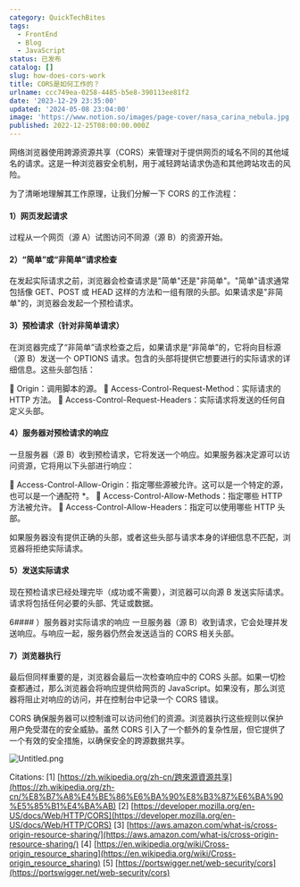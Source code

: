 ```yaml
---
category: QuickTechBites
tags:
  - FrontEnd
  - Blog
  - JavaScript
status: 已发布
catalog: []
slug: how-does-cors-work
title: CORS是如何工作的？
urlname: ccc749ea-0258-4485-b5e8-390113ee81f2
date: '2023-12-29 23:35:00'
updated: '2024-05-08 23:04:00'
image: 'https://www.notion.so/images/page-cover/nasa_carina_nebula.jpg'
published: 2022-12-25T08:00:00.000Z
---
```


网络浏览器使用跨源资源共享（CORS）来管理对于提供网页的域名不同的其他域名的请求。这是一种浏览器安全机制，用于减轻跨站请求伪造和其他跨站攻击的风险。


为了清晰地理解其工作原理，让我们分解一下 CORS 的工作流程：


#### 1）网页发起请求
过程从一个网页（源 A）试图访问不同源（源 B）的资源开始。


#### 2）“简单”或“非简单”请求检查
在发起实际请求之前，浏览器会检查请求是"简单"还是"非简单"。"简单"请求通常包括像 GET、POST 或 HEAD 这样的方法和一组有限的头部。如果请求是"非简单"的，浏览器会发起一个预检请求。


#### 3）预检请求（针对非简单请求）
在浏览器完成了“非简单”请求检查之后，如果请求是“非简单”的，它将向目标源（源 B）发送一个 OPTIONS 请求。包含的头部将提供它想要进行的实际请求的详细信息。这些头部包括：


🔸 Origin：调用脚本的源。
🔸 Access-Control-Request-Method：实际请求的 HTTP 方法。
🔸 Access-Control-Request-Headers：实际请求将发送的任何自定义头部。


#### 4）服务器对预检请求的响应
一旦服务器（源 B）收到预检请求，它将发送一个响应。如果服务器决定源可以访问资源，它将用以下头部进行响应：


🔹 Access-Control-Allow-Origin：指定哪些源被允许。这可以是一个特定的源，也可以是一个通配符 *。
🔹 Access-Control-Allow-Methods：指定哪些 HTTP 方法被允许。
🔹 Access-Control-Allow-Headers：指定可以使用哪些 HTTP 头部。


如果服务器没有提供正确的头部，或者这些头部与请求本身的详细信息不匹配，浏览器将拒绝实际请求。


#### 5）发送实际请求
现在预检请求已经处理完毕（成功或不需要），浏览器可以向源 B 发送实际请求。请求将包括任何必要的头部、凭证或数据。


6#### ）服务器对实际请求的响应
一旦服务器（源 B）收到请求，它会处理并发送响应。与响应一起，服务器仍然会发送适当的 CORS 相关头部。


#### 7）浏览器执行
最后但同样重要的是，浏览器会最后一次检查响应中的 CORS 头部。如果一切检查都通过，那么浏览器会将响应提供给网页的 JavaScript。如果没有，那么浏览器将阻止对响应的访问，并在控制台中记录一个 CORS 错误。


CORS 确保服务器可以控制谁可以访问他们的资源。浏览器执行这些规则以保护用户免受潜在的安全威胁。虽然 CORS 引入了一个额外的复杂性层，但它提供了一个有效的安全措施，以确保安全的跨源数据共享。


![Untitled.png](https://prod-files-secure.s3.us-west-2.amazonaws.com/5d24fe63-e567-4804-86f9-9fdc62e13082/b3deb140-f22b-4520-bcee-759301567801/Untitled.png?X-Amz-Algorithm=AWS4-HMAC-SHA256&X-Amz-Content-Sha256=UNSIGNED-PAYLOAD&X-Amz-Credential=ASIAZI2LB466XYXTVZZF%2F20250304%2Fus-west-2%2Fs3%2Faws4_request&X-Amz-Date=20250304T213436Z&X-Amz-Expires=3600&X-Amz-Security-Token=IQoJb3JpZ2luX2VjEL3%2F%2F%2F%2F%2F%2F%2F%2F%2F%2FwEaCXVzLXdlc3QtMiJHMEUCICo8hw9ZLH9ue0l89jIYPD4xjb9CCY6Gk8AmKtrA7qK4AiEA77vwoYHPbrlonOSyuVTpV2tZvWwxBuxnjpZGEj0fKN4qiAQI9v%2F%2F%2F%2F%2F%2F%2F%2F%2F%2FARAAGgw2Mzc0MjMxODM4MDUiDMVevG4THfOS%2FzoMbCrcA%2B9Zk%2BO5ydab7TpYGPdD8XbOUCOoHQVyqg0S98wHBHGAJe%2B%2BHKjvYImUZZR3gMQIwUzdYO6RjNin1ZIXRZFYmO78d3JZ4LwsOJhpFeYf5B31fGRNqTV7gb96VCLo330X4RlsMZkBmt%2FBAHzuwgQAZsglW2MWufd8uenK2iSQI%2BbKxQNRkp1H8YrhQw2SVnVISYwhZPbLpXxWVtYeHjuO%2BBizENS5WA16l08n23PbYlLfF6Xo557X8O2P7Y55EcSsom10yiJp85GBjduMmOBhYpFs4nAhHdb0rdwwBkDbuAAri%2FaEpN9ToFLlmd4mWicZnI4yLScxZi44Fl1SCfzcQrjbcmzlim4PXQXUOz0v1xdxWk4sJoCO3PzLXh8OtELQ36MCNWy%2BQrdFc4Qcsgyrbka3kiT4KmZ%2FIeyzS7hWFW4i43xwlzci0hKldwBMmrr%2B9X4mlNYS20S8JAZ2Boa6Hbr7IMKuwJ7jqlXV0lXglclp3MKQ%2FL0%2F5xIYUziLpdU7UcKiQtRG%2FFSX0S8GpcK7IqRy2vWJ5CWjd1wu%2FtOk5bGVo%2BsN6WHXZMRtzMv5miJTZlQIDDEwgYNyqyJwywFGiok1bQQQhpixu5PksMTjj48ES%2BGOAJn%2F1Ti2kY06MKDbnb4GOqUBr4g9DwcRHUFtuMnA0ebuSDSYRnDTxBz6hBO3gfQFECL4PjwhrLC6Iw58%2BsjxU5GKwY0xOSPqI9aGILj3xjDjX3U01uysyRK1CdtEt%2B82NFZMQ%2Fnxzisaz9Xu89VkAXaXDRpcKCj89Hb%2FYTRW6OT2aLr%2FlfRTBA3pjGH82opz%2Bo29MmdnZXTxhKkJFPnmOzScgVj4m%2BROOyewWlapZQEnD4jxA4ft&X-Amz-Signature=707fcd0bbf0fabfc991ff4126b5d95c0407469a6714d0e55f2e142d1b937e726&X-Amz-SignedHeaders=host&x-id=GetObject)


Citations:
[1] [https://zh.wikipedia.org/zh-cn/跨來源資源共享](https://zh.wikipedia.org/zh-cn/%E8%B7%A8%E4%BE%86%E6%BA%90%E8%B3%87%E6%BA%90%E5%85%B1%E4%BA%AB)
[2] [https://developer.mozilla.org/en-US/docs/Web/HTTP/CORS](https://developer.mozilla.org/en-US/docs/Web/HTTP/CORS)
[3] [https://aws.amazon.com/what-is/cross-origin-resource-sharing/](https://aws.amazon.com/what-is/cross-origin-resource-sharing/)
[4] [https://en.wikipedia.org/wiki/Cross-origin_resource_sharing](https://en.wikipedia.org/wiki/Cross-origin_resource_sharing)
[5] [https://portswigger.net/web-security/cors](https://portswigger.net/web-security/cors)

